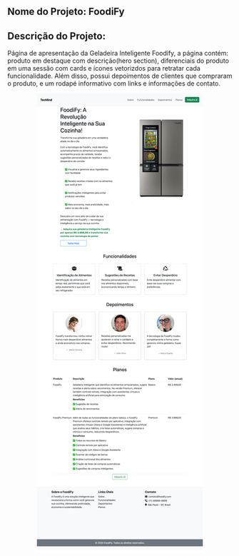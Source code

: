 ## Nome do Projeto: FoodiFy

## Descrição do Projeto:

Página de apresentação da Geladeira Inteligente Foodify, a página contém:
produto em destaque com descrição(hero section), diferenciais do produto em uma sessão com cards e
ícones vetorizdos para retratar cada funcionalidade. Além disso, possui depoimentos de clientes que compraram o produto, e um rodapé informativo com links e informações de contato.

<p align="center">
    <img src="./assets/to_readme/pagina foodify.png" alt="pagina foodify" />
</p>
